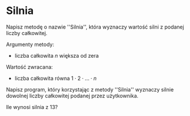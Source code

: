 # Silnia

Napisz metodę o nazwie ''Silnia'', która wyznaczy wartość silni z podanej liczby całkowitej. 

Argumenty metody: 
  * liczba całkowita $n$ większa od zera

Wartość zwracana: 
  * liczba całkowita równa $1 \cdot 2 \cdot \ldots \cdot n$

Napisz program, który korzystając z metody ''Silnia'' wyznaczy silnie dowolnej liczby całkowitej podanej przez użytkownika.

Ile wynosi silnia z 13?
 


